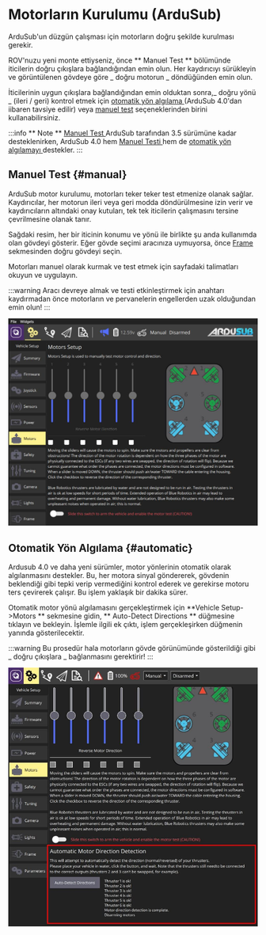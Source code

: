 # Motorların Kurulumu (ArduSub)

ArduSub'un düzgün çalışması için motorların doğru şekilde kurulması gerekir.

ROV'nuzu yeni monte ettiyseniz, önce \*\* Manuel Test \*\* bölümünde iticilerin doğru çıkışlara bağlandığından emin olun.
Her kaydırıcıyı sürükleyin ve görüntülenen gövdeye göre \_ doğru motorun \_ döndüğünden emin olun.

İticilerinin uygun çıkışlara bağlandığından emin olduktan sonra,\_ doğru yönü \_ (ileri / geri) kontrol etmek için [ otomatik yön algılama ](#automatic) (ArduSub 4.0'dan iibaren tavsiye edilir) veya [ manuel test](#manual) seçeneklerinden birini kullanabilirsiniz.

:::info
\*\* Note \*\* [ Manuel Test ](#manual) ArduSub tarafından 3.5 sürümüne kadar desteklenirken, ArduSub 4.0 hem [ Manuel Testi ](#manual) hem de [ otomatik yön algılamayı ](#automatic) destekler.
:::

## Manuel Test {#manual}

ArduSub motor kurulumu, motorları teker teker test etmenize olanak sağlar.
Kaydırıcılar, her motorun ileri veya geri modda döndürülmesine izin verir ve kaydırıcıların altındaki onay kutuları, tek tek iticilerin çalışmasını tersine çevrilmesine olanak tanır.

Sağdaki resim, her bir iticinin konumu ve yönü ile birlikte şu anda kullanımda olan gövdeyi gösterir.
Eğer gövde seçimi aracınıza uymuyorsa, önce [Frame ](../setup_view/airframe_ardupilot.md#ardusub) sekmesinden doğru gövdeyi seçin.

Motorları manuel olarak kurmak ve test etmek için sayfadaki talimatları okuyun ve uygulayın.

:::warning
Aracı devreye almak ve testi etkinleştirmek için anahtarı kaydırmadan önce motorların ve pervanelerin engellerden uzak olduğundan emin olun!
:::

![Ardusub Motorların Testi](../../../assets/setup/motors-sub.jpg)

## Otomatik Yön Algılama {#automatic}

Ardusub 4.0 ve daha yeni sürümler, motor yönlerinin otomatik olarak algılanmasını destekler.
Bu, her motora sinyal göndererek, gövdenin beklendiği gibi tepki verip vermediğini kontrol ederek ve gerekirse motoru ters çevirerek çalışır.
Bu işlem yaklaşık bir dakika sürer.

Otomatik motor yönü algılamasını gerçekleştirmek için \*\*Vehicle Setup->Motors \*\* sekmesine gidin, \*\* Auto-Detect Directions \*\* düğmesine tıklayın ve bekleyin.
İşlemle ilgili ek çıktı, işlem gerçekleşirken düğmenin yanında gösterilecektir.

:::warning
Bu prosedür hala motorların gövde görünümünde gösterildiği gibi \_ doğru çıkışlara \_ bağlanmasını gerektirir!
:::

![Ardusub Motorların Otomatik Kurulumu](../../../assets/setup/motors-sub-auto.jpg)
